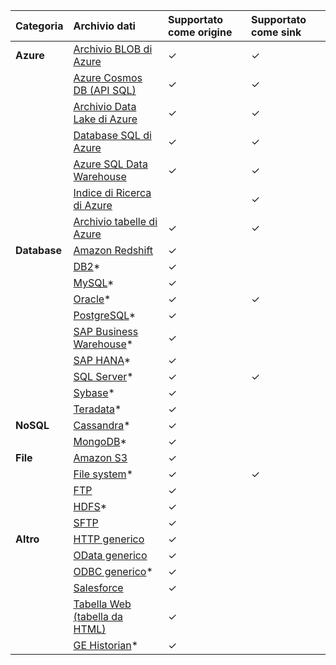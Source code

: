 | Categoria | Archivio dati | Supportato come origine | Supportato come sink |
|:--- |:--- |:--- |:--- |
| **Azure** |[Archivio BLOB di Azure](../articles/data-factory/v1/data-factory-azure-blob-connector.md) |✓  |✓ |
| &nbsp; |[Azure Cosmos DB (API SQL)](../articles/data-factory/v1/data-factory-azure-documentdb-connector.md) |✓ |✓  |
| &nbsp; |[Archivio Data Lake di Azure](../articles/data-factory/v1/data-factory-azure-datalake-connector.md) |✓  |✓  |
| &nbsp; |[Database SQL di Azure](../articles/data-factory/v1/data-factory-azure-sql-connector.md) |✓  |✓  |
| &nbsp; |[Azure SQL Data Warehouse](../articles/data-factory/v1/data-factory-azure-sql-data-warehouse-connector.md) |✓  |✓  |
| &nbsp; |[Indice di Ricerca di Azure](../articles/data-factory/v1/data-factory-azure-search-connector.md) | |✓  |
| &nbsp; |[Archivio tabelle di Azure](../articles/data-factory/v1/data-factory-azure-table-connector.md) |✓  |✓  |
| **Database** |[Amazon Redshift](../articles/data-factory/v1/data-factory-amazon-redshift-connector.md) |✓  | |
| &nbsp; |[DB2](../articles/data-factory/v1/data-factory-onprem-db2-connector.md)* |✓  | |
| &nbsp; |[MySQL](../articles/data-factory/v1/data-factory-onprem-mysql-connector.md)* |✓  | |
| &nbsp; |[Oracle](../articles/data-factory/v1/data-factory-onprem-oracle-connector.md)* |✓  |✓  |
| &nbsp; |[PostgreSQL](../articles/data-factory/v1/data-factory-onprem-postgresql-connector.md)* |✓  | |
| &nbsp; |[SAP Business Warehouse](../articles/data-factory/v1/data-factory-sap-business-warehouse-connector.md)* |✓  | |
| &nbsp; |[SAP HANA](../articles/data-factory/v1/data-factory-sap-hana-connector.md)* |✓  | |
| &nbsp; |[SQL Server](../articles/data-factory/v1/data-factory-sqlserver-connector.md)* |✓  |✓  |
| &nbsp; |[Sybase](../articles/data-factory/v1/data-factory-onprem-sybase-connector.md)* |✓  | |
| &nbsp; |[Teradata](../articles/data-factory/v1/data-factory-onprem-teradata-connector.md)* |✓  | |
| **NoSQL** |[Cassandra](../articles/data-factory/v1/data-factory-onprem-cassandra-connector.md)* |✓  | |
| &nbsp; |[MongoDB](../articles/data-factory/v1/data-factory-on-premises-mongodb-connector.md)* |✓  | |
| **File** |[Amazon S3](../articles/data-factory/v1/data-factory-amazon-simple-storage-service-connector.md) |✓  | |
| &nbsp; |[File system](../articles/data-factory/v1/data-factory-onprem-file-system-connector.md)* |✓  |✓  |
| &nbsp; |[FTP](../articles/data-factory/v1/data-factory-ftp-connector.md) |✓  | |
| &nbsp; |[HDFS](../articles/data-factory/v1/data-factory-hdfs-connector.md)* |✓  | |
| &nbsp; |[SFTP](../articles/data-factory/v1/data-factory-sftp-connector.md) |✓  | |
| **Altro** |[HTTP generico](../articles/data-factory/v1/data-factory-http-connector.md) |✓  | |
| &nbsp; |[OData generico](../articles/data-factory/v1/data-factory-odata-connector.md) |✓  | |
| &nbsp; |[ODBC generico](../articles/data-factory/v1/data-factory-odbc-connector.md)* |✓  | |
| &nbsp; |[Salesforce](../articles/data-factory/v1/data-factory-salesforce-connector.md) |✓  | |
| &nbsp; |[Tabella Web (tabella da HTML)](../articles/data-factory/v1/data-factory-web-table-connector.md) |✓  | |
| &nbsp; |[GE Historian](../articles/data-factory/v1/data-factory-odbc-connector.md#ge-historian-store)* |✓  | | |


